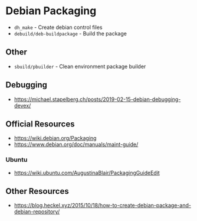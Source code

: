 # Debian Packaging

- `dh_make` - Create debian control files
- `debuild/deb-buildpackage` - Build the package

## Other

- `sbuild/pbuilder` - Clean environment package builder

## Debugging

- https://michael.stapelberg.ch/posts/2019-02-15-debian-debugging-devex/

## Official Resources

- https://wiki.debian.org/Packaging
- https://www.debian.org/doc/manuals/maint-guide/

### Ubuntu

- https://wiki.ubuntu.com/AugustinaBlair/PackagingGuideEdit

## Other Resources

- https://blog.heckel.xyz/2015/10/18/how-to-create-debian-package-and-debian-repository/
